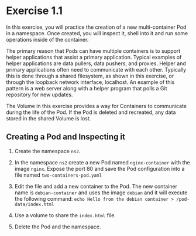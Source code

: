 # Exercise 1.1

In this exercise, you will practice the creation of a new multi-container Pod in a namespace. Once created, you will inspect it, shell into it and run some operations inside of the container.

The primary reason that Pods can have multiple containers is to support helper applications that assist a primary application. Typical examples of helper applications are data pullers, data pushers, and proxies. Helper and primary applications often need to communicate with each other. Typically this is done through a shared filesystem, as shown in this exercise, or through the loopback network interface, localhost. An example of this pattern is a web server along with a helper program that polls a Git repository for new updates.

The Volume in this exercise provides a way for Containers to communicate during the life of the Pod. If the Pod is deleted and recreated, any data stored in the shared Volume is lost.

## Creating a Pod and Inspecting it

1. Create the namespace `ns2`.
2. In the namespace `ns2` create a new Pod named `nginx-container` with the image `nginx`. Expose the port 80 and save the Pod configuration into a file named `two-containers-pod.yaml`
3. Edit the file and add a new container to the Pod. The new container name is `debian-container` and uses the image `debian` and it will execute the following command:
 `echo Hello from the debian container > /pod-data/index.html`

4. Use a volume to share the `index.html` file.
10. Delete the Pod and the namespace.